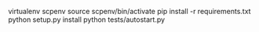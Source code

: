 virtualenv scpenv
source scpenv/bin/activate
pip install -r requirements.txt
python setup.py install
python tests/autostart.py
